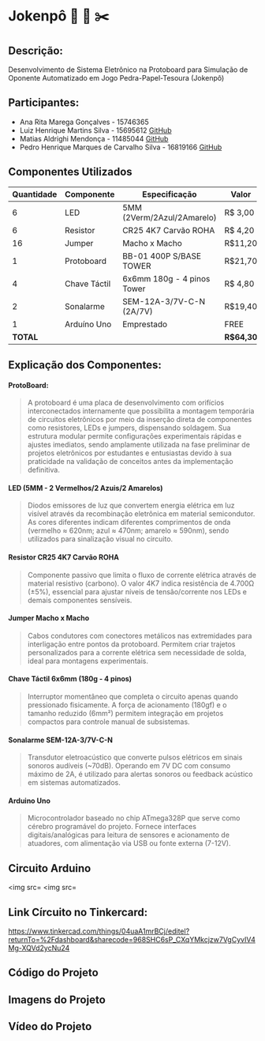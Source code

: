 # Jokenpô :moyai: :page_facing_up: :scissors:
## Descrição:
Desenvolvimento de Sistema Eletrônico na Protoboard para Simulação de Oponente Automatizado em Jogo Pedra-Papel-Tesoura (Jokenpô)
## Participantes:
* Ana Rita Marega Gonçalves - 15746365
* Luiz Henrique Martins Silva - 15695612 [GitHub](https://github.com/LuizUSP)
* Matias Aldrighi Mendonça - 11485044  [GitHub](https://github.com/Mitch-USP)
* Pedro Henrique Marques de Carvalho Silva - 16819166  [GitHub](https://github.com/PEDROHMCS)
## Componentes Utilizados
| Quantidade | Componente       | Especificação                    | Valor    |
|------------|------------------|----------------------------------|----------|
| 6          | LED              | 5MM (2Verm/2Azul/2Amarelo)      | R$ 3,00  |
| 6          | Resistor         | CR25 4K7 Carvão ROHA            | R$ 4,20  |
| 16         | Jumper           | Macho x Macho                   | R$11,20  |
| 1          | Protoboard       | BB-01 400P S/BASE TOWER         | R$21,70  |
| 4          | Chave Táctil     | 6x6mm 180g - 4 pinos Tower      | R$ 4,80  |
| 2          | Sonalarme        | SEM-12A-3/7V-C-N (2A/7V)        | R$19,40  |
| 1          | Arduíno Uno      | Emprestado                      | FREE     |
| **TOTAL**   |                  |                                  | **R$64,30** |
## Explicação dos Componentes:
#### ProtoBoard:
 > A protoboard é uma placa de desenvolvimento com orifícios interconectados internamente que possibilita a montagem temporária de circuitos eletrônicos por meio da inserção direta de componentes como resistores, LEDs e jumpers, dispensando soldagem. Sua estrutura modular permite configurações experimentais rápidas e ajustes imediatos, sendo amplamente utilizada na fase preliminar de projetos eletrônicos por estudantes e entusiastas devido à sua praticidade na validação de conceitos antes da implementação definitiva.

#### LED (5MM - 2 Vermelhos/2 Azuis/2 Amarelos)
 > Diodos emissores de luz que convertem energia elétrica em luz visível através da recombinação eletrônica em material semicondutor. As cores diferentes indicam diferentes comprimentos de onda (vermelho ≈ 620nm; azul ≈ 470nm; amarelo ≈ 590nm), sendo utilizados para sinalização visual no circuito.

#### Resistor CR25 4K7 Carvão ROHA
 > Componente passivo que limita o fluxo de corrente elétrica através de material resistivo (carbono). O valor 4K7 indica resistência de 4.700Ω (±5%), essencial para ajustar níveis de tensão/corrente nos LEDs e demais componentes sensíveis.

#### Jumper Macho x Macho
 > Cabos condutores com conectores metálicos nas extremidades para interligação entre pontos da protoboard. Permitem criar trajetos personalizados para a corrente elétrica sem necessidade de solda, ideal para montagens experimentais.

#### Chave Táctil 6x6mm (180g - 4 pinos)
 > Interruptor momentâneo que completa o circuito apenas quando pressionado fisicamente. A força de acionamento (180gf) e o tamanho reduzido (6mm²) permitem integração em projetos compactos para controle manual de subsistemas.

#### Sonalarme SEM-12A-3/7V-C-N
 > Transdutor eletroacústico que converte pulsos elétricos em sinais sonoros audíveis (~70dB). Operando em 7V DC com consumo máximo de 2A, é utilizado para alertas sonoros ou feedback acústico em sistemas automatizados.

#### Arduino Uno 
 > Microcontrolador baseado no chip ATmega328P que serve como cérebro programável do projeto. Fornece interfaces digitais/analógicas para leitura de sensores e acionamento de atuadores, com alimentação via USB ou fonte externa (7-12V).

## Circuito Arduino
<img src=
<img src=
## Link Círcuito no Tinkercard:
https://www.tinkercad.com/things/04uaA1mrBCj/editel?returnTo=%2Fdashboard&sharecode=968SHC6sP_CXqYMkcjzw7VgCyvIV4Mg-XQVd2ycNu24
## Código do Projeto

## Imagens do Projeto
## Vídeo do Projeto
